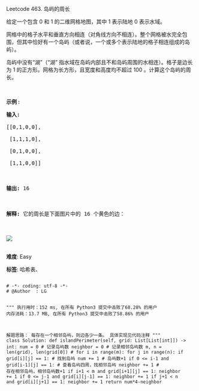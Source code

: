 Leetcode 463. 岛屿的周长
<p>给定一个包含 0 和 1 的二维网格地图，其中 1 表示陆地&nbsp;0 表示水域。</p>


<p>网格中的格子水平和垂直方向相连（对角线方向不相连）。整个网格被水完全包围，但其中恰好有一个岛屿（或者说，一个或多个表示陆地的格子相连组成的岛屿）。</p>



<p>岛屿中没有&ldquo;湖&rdquo;（&ldquo;湖&rdquo; 指水域在岛屿内部且不和岛屿周围的水相连）。格子是边长为 1 的正方形。网格为长方形，且宽度和高度均不超过 100 。计算这个岛屿的周长。</p>



<p>&nbsp;</p>



<p><strong>示例 :</strong></p>



<pre><strong>输入:</strong>

[[0,1,0,0],

 [1,1,1,0],

 [0,1,0,0],

 [1,1,0,0]]



<strong>输出:</strong> 16



<strong>解释:</strong> 它的周长是下面图片中的 16 个黄色的边：



<img src="https://assets.leetcode-cn.com/aliyun-lc-upload/uploads/2018/10/12/island.png">

</pre>





 **难度**: Easy



 **标签**: 哈希表、 





<div class="hcb_wrap">
<pre class="prism undefined-numbers lang-python" data-lang="Python"><code>
# -*- coding: utf-8 -*-
# @Author  : LG

"""
执行用时：152 ms, 在所有 Python3 提交中击败了68.28% 的用户
内存消耗：13.7 MB, 在所有 Python3 提交中击败了58.86% 的用户

解题思路：
    每存在一个相邻岛屿，则边各少一条。
    具体实现见代码注释
"""
class Solution:
    def islandPerimeter(self, grid: List[List[int]]) -> int:
        num = 0 # 记录岛屿数
        neighbor = 0    # 记录相邻岛屿数
        m, n = len(grid), len(grid[0])  #
        for i in range(m):
            for j in range(n):
                if grid[i][j] == 1: # 找到岛屿
                    num += 1    # 岛屿数+1
                    if 0 <= i-1 and grid[i-1][j] == 1:  # 查看岛屿四周，找相邻岛屿
                        neighbor += 1   # 存在相邻岛屿，相邻岛屿数+1
                    if i+1 < m and grid[i+1][j] == 1:
                        neighbor += 1
                    if 0 <= j-1 and grid[i][j-1] == 1:
                        neighbor += 1
                    if j+1 < n and grid[i][j+1] == 1:
                        neighbor += 1
        return num*4-neighbor
</code></pre></div>
